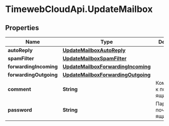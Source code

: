 # TimewebCloudApi.UpdateMailbox

## Properties

Name | Type | Description | Notes
------------ | ------------- | ------------- | -------------
**autoReply** | [**UpdateMailboxAutoReply**](UpdateMailboxAutoReply.md) |  | [optional] 
**spamFilter** | [**UpdateMailboxSpamFilter**](UpdateMailboxSpamFilter.md) |  | [optional] 
**forwardingIncoming** | [**UpdateMailboxForwardingIncoming**](UpdateMailboxForwardingIncoming.md) |  | [optional] 
**forwardingOutgoing** | [**UpdateMailboxForwardingOutgoing**](UpdateMailboxForwardingOutgoing.md) |  | [optional] 
**comment** | **String** | Комментарий к почтовому ящику | [optional] 
**password** | **String** | Пароль почтового ящика | [optional] 


